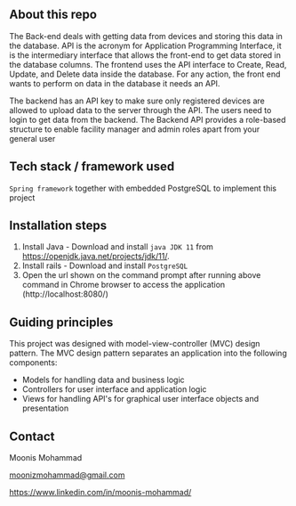 ## About this repo

 The Back-end deals with getting data from devices and storing this data in the database. API is the acronym for Application Programming Interface, it is the intermediary interface that allows the front-end to get data stored in the database columns. The frontend uses the API interface to Create, Read, Update, and Delete data inside the database. For any action, the front end wants to perform on data in the database it needs an API.

The backend has an API key to make sure only registered devices are allowed to upload data to the server through the API. The users need to login to get data from the backend. The Backend API provides a role-based structure to enable facility manager and admin roles apart from your general user 

## Tech stack / framework used

```Spring framework``` together with embedded PostgreSQL to implement this project

## Installation steps

1. Install Java - Download and install ```java JDK 11``` from https://openjdk.java.net/projects/jdk/11/. 
2. Install rails - Download and install ```PostgreSQL```
3. Open the url shown on the command prompt after running above command in Chrome browser to access the application (http://localhost:8080/)

## Guiding principles

This project was designed with model-view-controller (MVC)  design pattern. The MVC  design pattern separates an application into the following components:

- Models for handling data and business logic 
- Controllers for user interface and application logic
- Views for handling API's for graphical user interface objects and presentation

## Contact

Moonis Mohammad

moonizmohammad@gmail.com

https://www.linkedin.com/in/moonis-mohammad/

